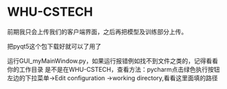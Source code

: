 # WHU-CSTECH

前期我只会上传我们的客户端界面，之后再把模型及训练部分上传。

把pyqt5这个包下载好就可以了用了

运行GUI_myMainWindow.py，如果运行报错例如找不到文件之类的，记得看看你的工作目录
是不是在WHU-CSTECH，查看方法：pycharm点击绿色执行按钮左边的下拉菜单->Edit configuration
->working directory,看看这里面填的路径

